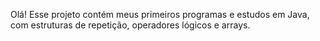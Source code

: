 Olá!
Esse projeto contém meus primeiros programas e estudos em Java, com estruturas de repetição,
operadores lógicos e arrays.